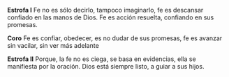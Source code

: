 **Estrofa I**
Fe no es sólo decirlo, tampoco imaginarlo, 
fe es descansar confiado en las manos de Dios.
Fe es acción resuelta, 
confiando en sus promesas.

**Coro**
Fe es confiar, obedecer, 
es no dudar de sus promesas, 
fe es avanzar sin vacilar, 
sin ver más adelante

 **Estrofa II**
Porque, la fe no es ciega, se basa en evidencias, 
ella se  manifiesta por la oración. 
Dios está siempre listo, 
a guiar a sus hijos.